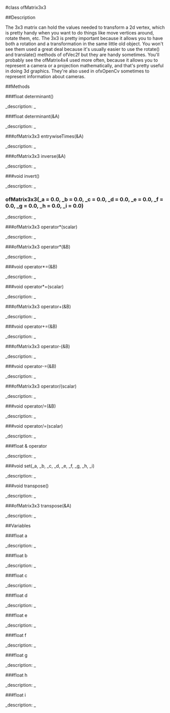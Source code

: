 #class ofMatrix3x3


##Description



The 3x3 matrix can hold the values needed to transform a 2d vertex, which is pretty handy when you want to do things like move vertices around, rotate them, etc. The 3x3 is pretty important because it allows you to have both a rotation and a transformation in the same little old object. You won't see them used a great deal because it's usually easier to use the rotate() and translate() methods of ofVec2f but they are handy sometimes. You'll probably see the ofMatrix4x4 used more often, because it allows you to represent a camera or a projection mathematically, and that's pretty useful in doing 3d graphics. They're also used in ofxOpenCv sometimes to represent information about cameras.


##Methods



###float determinant()

<!--
_syntax: determinant()_
_name: determinant_
_returns: float_
_returns_description: _
_parameters: _
_access: public_
_version_started: 007_
_version_deprecated: _
_summary: _
_constant: False_
_static: no_
_visible: True_
_advanced: False_
-->

_description: _








<!----------------------------------------------------------------------------->

###float determinant(&A)

<!--
_syntax: determinant(&A)_
_name: determinant_
_returns: float_
_returns_description: _
_parameters: const ofMatrix3x3 &A_
_access: public_
_version_started: 007_
_version_deprecated: _
_summary: _
_constant: False_
_static: no_
_visible: True_
_advanced: False_
-->

_description: _








<!----------------------------------------------------------------------------->

###ofMatrix3x3 entrywiseTimes(&A)

<!--
_syntax: entrywiseTimes(&A)_
_name: entrywiseTimes_
_returns: ofMatrix3x3_
_returns_description: _
_parameters: const ofMatrix3x3 &A_
_access: public_
_version_started: 0071_
_version_deprecated: _
_summary: _
_constant: False_
_static: no_
_visible: True_
_advanced: False_
-->

_description: _








<!----------------------------------------------------------------------------->

###ofMatrix3x3 inverse(&A)

<!--
_syntax: inverse(&A)_
_name: inverse_
_returns: ofMatrix3x3_
_returns_description: _
_parameters: const ofMatrix3x3 &A_
_access: public_
_version_started: 007_
_version_deprecated: _
_summary: _
_constant: False_
_static: no_
_visible: True_
_advanced: False_
-->

_description: _








<!----------------------------------------------------------------------------->

###void invert()

<!--
_syntax: invert()_
_name: invert_
_returns: void_
_returns_description: _
_parameters: _
_access: public_
_version_started: 007_
_version_deprecated: _
_summary: _
_constant: False_
_static: no_
_visible: True_
_advanced: False_
-->

_description: _








<!----------------------------------------------------------------------------->

### ofMatrix3x3(_a = 0.0, _b = 0.0, _c = 0.0, _d = 0.0, _e = 0.0, _f = 0.0, _g = 0.0, _h = 0.0, _i = 0.0)

<!--
_syntax: ofMatrix3x3(_a = 0.0, _b = 0.0, _c = 0.0, _d = 0.0, _e = 0.0, _f = 0.0, _g = 0.0, _h = 0.0, _i = 0.0)_
_name: ofMatrix3x3_
_returns: _
_returns_description: _
_parameters: float _a=0.0, float _b=0.0, float _c=0.0, float _d=0.0, float _e=0.0, float _f=0.0, float _g=0.0, float _h=0.0, float _i=0.0_
_access: public_
_version_started: 007_
_version_deprecated: _
_summary: _
_constant: False_
_static: no_
_visible: True_
_advanced: False_
-->

_description: _








<!----------------------------------------------------------------------------->

###ofMatrix3x3 operator*(scalar)

<!--
_syntax: operator*(scalar)_
_name: operator*_
_returns: ofMatrix3x3_
_returns_description: _
_parameters: float scalar_
_access: public_
_version_started: 007_
_version_deprecated: _
_summary: _
_constant: False_
_static: no_
_visible: True_
_advanced: False_
-->

_description: _








<!----------------------------------------------------------------------------->

###ofMatrix3x3 operator*(&B)

<!--
_syntax: operator*(&B)_
_name: operator*_
_returns: ofMatrix3x3_
_returns_description: _
_parameters: const ofMatrix3x3 &B_
_access: public_
_version_started: 007_
_version_deprecated: _
_summary: _
_constant: False_
_static: no_
_visible: True_
_advanced: False_
-->

_description: _








<!----------------------------------------------------------------------------->

###void operator*=(&B)

<!--
_syntax: operator*=(&B)_
_name: operator*=_
_returns: void_
_returns_description: _
_parameters: const ofMatrix3x3 &B_
_access: public_
_version_started: 007_
_version_deprecated: _
_summary: _
_constant: False_
_static: no_
_visible: True_
_advanced: False_
-->

_description: _








<!----------------------------------------------------------------------------->

###void operator*=(scalar)

<!--
_syntax: operator*=(scalar)_
_name: operator*=_
_returns: void_
_returns_description: _
_parameters: float scalar_
_access: public_
_version_started: 007_
_version_deprecated: _
_summary: _
_constant: False_
_static: no_
_visible: True_
_advanced: False_
-->

_description: _








<!----------------------------------------------------------------------------->

###ofMatrix3x3 operator+(&B)

<!--
_syntax: operator+(&B)_
_name: operator+_
_returns: ofMatrix3x3_
_returns_description: _
_parameters: const ofMatrix3x3 &B_
_access: public_
_version_started: 007_
_version_deprecated: _
_summary: _
_constant: False_
_static: no_
_visible: True_
_advanced: False_
-->

_description: _








<!----------------------------------------------------------------------------->

###void operator+=(&B)

<!--
_syntax: operator+=(&B)_
_name: operator+=_
_returns: void_
_returns_description: _
_parameters: const ofMatrix3x3 &B_
_access: public_
_version_started: 007_
_version_deprecated: _
_summary: _
_constant: False_
_static: no_
_visible: True_
_advanced: False_
-->

_description: _








<!----------------------------------------------------------------------------->

###ofMatrix3x3 operator-(&B)

<!--
_syntax: operator-(&B)_
_name: operator-_
_returns: ofMatrix3x3_
_returns_description: _
_parameters: const ofMatrix3x3 &B_
_access: public_
_version_started: 007_
_version_deprecated: _
_summary: _
_constant: False_
_static: no_
_visible: True_
_advanced: False_
-->

_description: _








<!----------------------------------------------------------------------------->

###void operator-=(&B)

<!--
_syntax: operator-=(&B)_
_name: operator-=_
_returns: void_
_returns_description: _
_parameters: const ofMatrix3x3 &B_
_access: public_
_version_started: 007_
_version_deprecated: _
_summary: _
_constant: False_
_static: no_
_visible: True_
_advanced: False_
-->

_description: _








<!----------------------------------------------------------------------------->

###ofMatrix3x3 operator/(scalar)

<!--
_syntax: operator/(scalar)_
_name: operator/_
_returns: ofMatrix3x3_
_returns_description: _
_parameters: float scalar_
_access: public_
_version_started: 007_
_version_deprecated: _
_summary: _
_constant: False_
_static: no_
_visible: True_
_advanced: False_
-->

_description: _








<!----------------------------------------------------------------------------->

###void operator/=(&B)

<!--
_syntax: operator/=(&B)_
_name: operator/=_
_returns: void_
_returns_description: _
_parameters: const ofMatrix3x3 &B_
_access: public_
_version_started: 007_
_version_deprecated: _
_summary: _
_constant: False_
_static: no_
_visible: True_
_advanced: False_
-->

_description: _








<!----------------------------------------------------------------------------->

###void operator/=(scalar)

<!--
_syntax: operator/=(scalar)_
_name: operator/=_
_returns: void_
_returns_description: _
_parameters: float scalar_
_access: public_
_version_started: 007_
_version_deprecated: _
_summary: _
_constant: False_
_static: no_
_visible: True_
_advanced: False_
-->

_description: _








<!----------------------------------------------------------------------------->

###float & operator[](&index)

<!--
_syntax: operator[](&index)_
_name: operator[]_
_returns: float &_
_returns_description: _
_parameters: const int &index_
_access: public_
_version_started: 007_
_version_deprecated: _
_summary: _
_constant: False_
_static: no_
_visible: True_
_advanced: False_
-->

_description: _








<!----------------------------------------------------------------------------->

###void set(_a, _b, _c, _d, _e, _f, _g, _h, _i)

<!--
_syntax: set(_a, _b, _c, _d, _e, _f, _g, _h, _i)_
_name: set_
_returns: void_
_returns_description: _
_parameters: float _a, float _b, float _c, float _d, float _e, float _f, float _g, float _h, float _i_
_access: public_
_version_started: 007_
_version_deprecated: _
_summary: _
_constant: False_
_static: no_
_visible: True_
_advanced: False_
-->

_description: _








<!----------------------------------------------------------------------------->

###void transpose()

<!--
_syntax: transpose()_
_name: transpose_
_returns: void_
_returns_description: _
_parameters: _
_access: public_
_version_started: 007_
_version_deprecated: _
_summary: _
_constant: False_
_static: no_
_visible: True_
_advanced: False_
-->

_description: _








<!----------------------------------------------------------------------------->

###ofMatrix3x3 transpose(&A)

<!--
_syntax: transpose(&A)_
_name: transpose_
_returns: ofMatrix3x3_
_returns_description: _
_parameters: const ofMatrix3x3 &A_
_access: public_
_version_started: 007_
_version_deprecated: _
_summary: _
_constant: False_
_static: no_
_visible: True_
_advanced: False_
-->

_description: _








<!----------------------------------------------------------------------------->

##Variables



###float a

<!--
_name: a_
_type: float_
_access: public_
_version_started: 007_
_version_deprecated: _
_summary: _
_visible: True_
_constant: True_
_advanced: False_
-->

_description: _








<!----------------------------------------------------------------------------->

###float b

<!--
_name: b_
_type: float_
_access: public_
_version_started: 007_
_version_deprecated: _
_summary: _
_visible: True_
_constant: True_
_advanced: False_
-->

_description: _








<!----------------------------------------------------------------------------->

###float c

<!--
_name: c_
_type: float_
_access: public_
_version_started: 007_
_version_deprecated: _
_summary: _
_visible: True_
_constant: True_
_advanced: False_
-->

_description: _








<!----------------------------------------------------------------------------->

###float d

<!--
_name: d_
_type: float_
_access: public_
_version_started: 007_
_version_deprecated: _
_summary: _
_visible: True_
_constant: True_
_advanced: False_
-->

_description: _








<!----------------------------------------------------------------------------->

###float e

<!--
_name: e_
_type: float_
_access: public_
_version_started: 007_
_version_deprecated: _
_summary: _
_visible: True_
_constant: True_
_advanced: False_
-->

_description: _








<!----------------------------------------------------------------------------->

###float f

<!--
_name: f_
_type: float_
_access: public_
_version_started: 007_
_version_deprecated: _
_summary: _
_visible: True_
_constant: True_
_advanced: False_
-->

_description: _








<!----------------------------------------------------------------------------->

###float g

<!--
_name: g_
_type: float_
_access: public_
_version_started: 007_
_version_deprecated: _
_summary: _
_visible: True_
_constant: True_
_advanced: False_
-->

_description: _








<!----------------------------------------------------------------------------->

###float h

<!--
_name: h_
_type: float_
_access: public_
_version_started: 007_
_version_deprecated: _
_summary: _
_visible: True_
_constant: True_
_advanced: False_
-->

_description: _








<!----------------------------------------------------------------------------->

###float i

<!--
_name: i_
_type: float_
_access: public_
_version_started: 007_
_version_deprecated: _
_summary: _
_visible: True_
_constant: True_
_advanced: False_
-->

_description: _








<!----------------------------------------------------------------------------->

